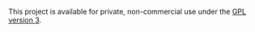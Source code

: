 This project is available for private, non-commercial use under the [GPL version 3](http://www.gnu.org/licenses/gpl-3.0-standalone.html).
